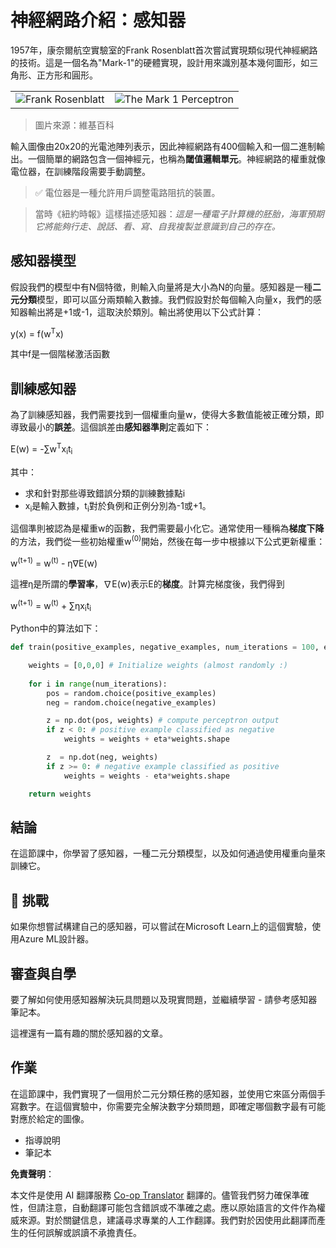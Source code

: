<!--
CO_OP_TRANSLATOR_METADATA:
{
  "original_hash": "59021c5f419d3feda19075910a74280a",
  "translation_date": "2025-05-20T02:32:07+00:00",
  "source_file": "15-rag-and-vector-databases/data/perceptron.md",
  "language_code": "tw"
}
-->
# 神經網路介紹：感知器

1957年，康奈爾航空實驗室的Frank Rosenblatt首次嘗試實現類似現代神經網路的技術。這是一個名為"Mark-1"的硬體實現，設計用來識別基本幾何圖形，如三角形、正方形和圓形。

|      |      |
|--------------|-----------|
|<img src='images/Rosenblatt-wikipedia.jpg' alt='Frank Rosenblatt'/> | <img src='images/Mark_I_perceptron_wikipedia.jpg' alt='The Mark 1 Perceptron' />|

> 圖片來源：維基百科

輸入圖像由20x20的光電池陣列表示，因此神經網路有400個輸入和一個二進制輸出。一個簡單的網路包含一個神經元，也稱為**閾值邏輯單元**。神經網路的權重就像電位器，在訓練階段需要手動調整。

> ✅ 電位器是一種允許用戶調整電路阻抗的裝置。

> 當時《紐約時報》這樣描述感知器：*這是一種電子計算機的胚胎，海軍預期它將能夠行走、說話、看、寫、自我複製並意識到自己的存在。*

## 感知器模型

假設我們的模型中有N個特徵，則輸入向量將是大小為N的向量。感知器是一種**二元分類**模型，即可以區分兩類輸入數據。我們假設對於每個輸入向量x，我們的感知器輸出將是+1或-1，這取決於類別。輸出將使用以下公式計算：

y(x) = f(w<sup>T</sup>x)

其中f是一個階梯激活函數

## 訓練感知器

為了訓練感知器，我們需要找到一個權重向量w，使得大多數值能被正確分類，即導致最小的**誤差**。這個誤差由**感知器準則**定義如下：

E(w) = -∑w<sup>T</sup>x<sub>i</sub>t<sub>i</sub>

其中：

* 求和針對那些導致錯誤分類的訓練數據點i
* x<sub>i</sub>是輸入數據，t<sub>i</sub>對於負例和正例分別為-1或+1。

這個準則被認為是權重w的函數，我們需要最小化它。通常使用一種稱為**梯度下降**的方法，我們從一些初始權重w<sup>(0)</sup>開始，然後在每一步中根據以下公式更新權重：

w<sup>(t+1)</sup> = w<sup>(t)</sup> - η∇E(w)

這裡η是所謂的**學習率**，∇E(w)表示E的**梯度**。計算完梯度後，我們得到

w<sup>(t+1)</sup> = w<sup>(t)</sup> + ∑ηx<sub>i</sub>t<sub>i</sub>

Python中的算法如下：

```python
def train(positive_examples, negative_examples, num_iterations = 100, eta = 1):

    weights = [0,0,0] # Initialize weights (almost randomly :)
        
    for i in range(num_iterations):
        pos = random.choice(positive_examples)
        neg = random.choice(negative_examples)

        z = np.dot(pos, weights) # compute perceptron output
        if z < 0: # positive example classified as negative
            weights = weights + eta*weights.shape

        z  = np.dot(neg, weights)
        if z >= 0: # negative example classified as positive
            weights = weights - eta*weights.shape

    return weights
```

## 結論

在這節課中，你學習了感知器，一種二元分類模型，以及如何通過使用權重向量來訓練它。

## 🚀 挑戰

如果你想嘗試構建自己的感知器，可以嘗試在Microsoft Learn上的這個實驗，使用Azure ML設計器。

## 審查與自學

要了解如何使用感知器解決玩具問題以及現實問題，並繼續學習 - 請參考感知器筆記本。

這裡還有一篇有趣的關於感知器的文章。

## 作業

在這節課中，我們實現了一個用於二元分類任務的感知器，並使用它來區分兩個手寫數字。在這個實驗中，你需要完全解決數字分類問題，即確定哪個數字最有可能對應於給定的圖像。

* 指導說明
* 筆記本

**免責聲明**：

本文件是使用 AI 翻譯服務 [Co-op Translator](https://github.com/Azure/co-op-translator) 翻譯的。儘管我們努力確保準確性，但請注意，自動翻譯可能包含錯誤或不準確之處。應以原始語言的文件作為權威來源。對於關鍵信息，建議尋求專業的人工作翻譯。我們對於因使用此翻譯而產生的任何誤解或誤讀不承擔責任。